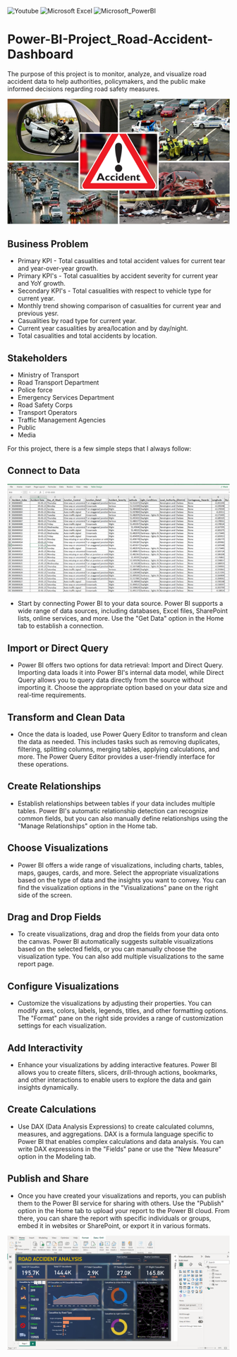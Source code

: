 ![Youtube](https://img.shields.io/badge/YouTube-FF0000?style=for-the-badge&logo=youtube&logoColor=white)
![Microsoft Excel](https://img.shields.io/badge/Microsoft_Excel-217346?style=for-the-badge&logo=microsoft-excel&logoColor=white)
![Microsoft_PowerBI](https://img.shields.io/badge/PowerBI-F2C811?style=for-the-badge&logo=Power%20BI&logoColor=white)

# Power-BI-Project_Road-Accident-Dashboard
The purpose of this project is to monitor, analyze, and visualize road accident data to help authorities, policymakers, and the public make informed decisions regarding road safety measures.

 ![Car](static/Car_accident.png)
 
## Business Problem
- Primary KPI - Total casualities and total accident values for current tear and year-over-year growth.
- Primary KPI's - Total casualities by accident severity for current year and YoY growth.
- Secondary KPI's - Total casualities with respect to vehicle type for current year.
- Monthly trend showing comparison of casualities for current year and previous yesr.
- Casualities by road type for current year.
- Current year casualities by area/location and by day/night.
- Total casualities and total accidents by location.

## Stakeholders
- Ministry of Transport
- Road Transport Department
- Police force
- Emergency Services Department 
- Road Safety Corps
- Transport Operators
- Traffic Management Agencies
- Public
- Media

For this project, there is a few simple steps that I always follow:
## Connect to Data
 ![Data](static/Data_excel.PNG)

- Start by connecting Power BI to your data source. Power BI supports a wide range of data sources, including databases, Excel files, SharePoint lists, online services, and more. Use the "Get Data" option in the Home tab to establish a connection.

## Import or Direct Query
- Power BI offers two options for data retrieval: Import and Direct Query. Importing data loads it into Power BI's internal data model, while Direct Query allows you to query data directly from the source without importing it. Choose the appropriate option based on your data size and real-time requirements.


## Transform and Clean Data
- Once the data is loaded, use Power Query Editor to transform and clean the data as needed. This includes tasks such as removing duplicates, filtering, splitting columns, merging tables, applying calculations, and more. The Power Query Editor provides a user-friendly interface for these operations.

## Create Relationships
- Establish relationships between tables if your data includes multiple tables. Power BI's automatic relationship detection can recognize common fields, but you can also manually define relationships using the "Manage Relationships" option in the Home tab.

## Choose Visualizations
- Power BI offers a wide range of visualizations, including charts, tables, maps, gauges, cards, and more. Select the appropriate visualizations based on the type of data and the insights you want to convey. You can find the visualization options in the "Visualizations" pane on the right side of the screen.

## Drag and Drop Fields
- To create visualizations, drag and drop the fields from your data onto the canvas. Power BI automatically suggests suitable visualizations based on the selected fields, or you can manually choose the visualization type. You can also add multiple visualizations to the same report page.

## Configure Visualizations
- Customize the visualizations by adjusting their properties. You can modify axes, colors, labels, legends, titles, and other formatting options. The "Format" pane on the right side provides a range of customization settings for each visualization.

## Add Interactivity
- Enhance your visualizations by adding interactive features. Power BI allows you to create filters, slicers, drill-through actions, bookmarks, and other interactions to enable users to explore the data and gain insights dynamically.

## Create Calculations
- Use DAX (Data Analysis Expressions) to create calculated columns, measures, and aggregations. DAX is a formula language specific to Power BI that enables complex calculations and data analysis. You can write DAX expressions in the "Fields" pane or use the "New Measure" option in the Modeling tab.

## Publish and Share
- Once you have created your visualizations and reports, you can publish them to the Power BI service for sharing with others. Use the "Publish" option in the Home tab to upload your report to the Power BI cloud. From there, you can share the report with specific individuals or groups, embed it in websites or SharePoint, or export it in various formats.

 ![Final](static/Final_dashboard_RA_PBI.PNG)

